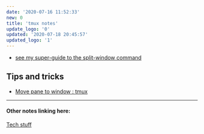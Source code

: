 ```yaml
---
date: '2020-07-16 11:52:33'
new: 0
title: 'tmux notes'
update_logo: '0'
updated: '2020-07-18 20:45:57'
updated_logo: '1'
---
```

* [see my super-guide to the split-window command](https://steve.dondley.com/super-guide-to-the-split-window-tmux-subcommand-and-beyond/)
## Tips and tricks
* [Move pane to window : tmux](https://www.reddit.com/r/tmux/comments/hs5cra/move_pane_to_window/)

---
#### Other notes linking here:

[Tech stuff](/Tech-stuff)
